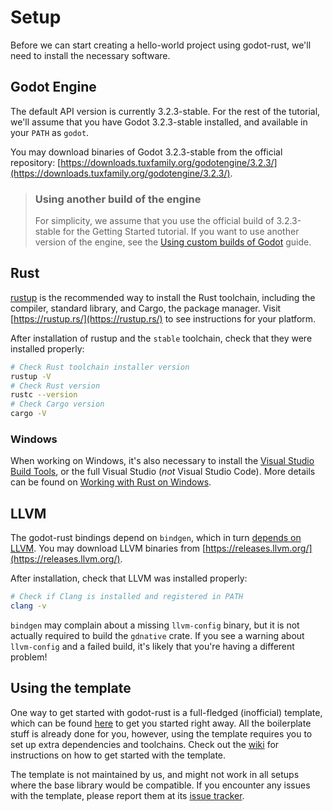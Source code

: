 # Setup

Before we can start creating a hello-world project using godot-rust, we'll need to install the necessary software.

## Godot Engine

The default API version is currently 3.2.3-stable. For the rest of the tutorial, we'll assume that you have Godot 3.2.3-stable installed, and available in your `PATH` as `godot`.

You may download binaries of Godot 3.2.3-stable from the official repository: [https://downloads.tuxfamily.org/godotengine/3.2.3/](https://downloads.tuxfamily.org/godotengine/3.2.3/).

> ### Using another build of the engine
>
> For simplicity, we assume that you use the official build of 3.2.3-stable for the Getting Started tutorial. If you want to use another version of the engine, see the [Using custom builds of Godot](../advanced/custom-godot.md) guide.

## Rust

[rustup](https://rustup.rs/) is the recommended way to install the Rust toolchain, including the compiler, standard library, and Cargo, the package manager. Visit [https://rustup.rs/](https://rustup.rs/) to see instructions for your platform.

After installation of rustup and the `stable` toolchain, check that they were installed properly:

```bash
# Check Rust toolchain installer version
rustup -V
# Check Rust version
rustc --version
# Check Cargo version
cargo -V
```

### Windows

When working on Windows, it's also necessary to install the [Visual Studio Build Tools](https://visualstudio.microsoft.com/visual-cpp-build-tools/), or the full Visual Studio (*not* Visual Studio Code). More details can be found on [Working with Rust on Windows](https://github.com/rust-lang/rustup#working-with-rust-on-windows).

## LLVM

The godot-rust bindings depend on `bindgen`, which in turn [depends on LLVM](https://rust-lang.github.io/rust-bindgen/requirements.html). You may download LLVM binaries from [https://releases.llvm.org/](https://releases.llvm.org/).

After installation, check that LLVM was installed properly:

```bash
# Check if Clang is installed and registered in PATH
clang -v
```

`bindgen` may complain about a missing `llvm-config` binary, but it is not actually required to build the `gdnative` crate. If you see a warning about `llvm-config` and a failed build, it's likely that you're having a different problem!


## Using the template

One way to get started with godot-rust is a full-fledged (inofficial) template, which can be found [here](https://github.com/macalimlim/godot-rust-template) to get you started right away. All the boilerplate stuff is already done for you, however, using the template requires you to set up extra dependencies and toolchains. Check out the [wiki](https://github.com/macalimlim/godot-rust-template/wiki) for instructions on how to get started with the template.

The template is not maintained by us, and might not work in all setups where the base library would be compatible. If you encounter any issues with the template, please report them at its [issue tracker](https://github.com/macalimlim/godot-rust-template/issues/).